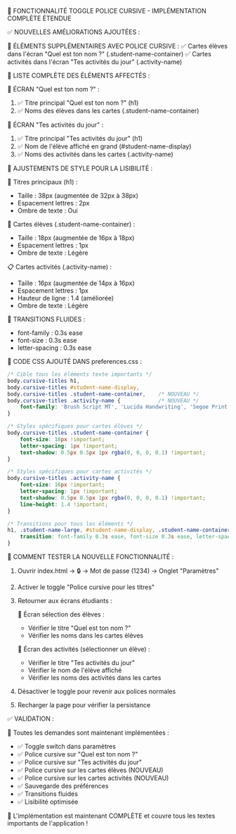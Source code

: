 🎉 FONCTIONNALITÉ TOGGLE POLICE CURSIVE - IMPLÉMENTATION COMPLÈTE ÉTENDUE

✅ NOUVELLES AMÉLIORATIONS AJOUTÉES :

📝 ÉLÉMENTS SUPPLÉMENTAIRES AVEC POLICE CURSIVE :
✅ Cartes élèves dans l'écran "Quel est ton nom ?" (.student-name-container)
✅ Cartes activités dans l'écran "Tes activités du jour" (.activity-name)

🎯 LISTE COMPLÈTE DES ÉLÉMENTS AFFECTÉS :

📍 ÉCRAN "Quel est ton nom ?" :
1. ✅ Titre principal "Quel est ton nom ?" (h1)
2. ✅ Noms des élèves dans les cartes (.student-name-container)

📍 ÉCRAN "Tes activités du jour" :
1. ✅ Titre principal "Tes activités du jour" (h1) 
2. ✅ Nom de l'élève affiché en grand (#student-name-display)
3. ✅ Noms des activités dans les cartes (.activity-name)

🎨 AJUSTEMENTS DE STYLE POUR LA LISIBILITÉ :

📝 Titres principaux (h1) :
- Taille : 38px (augmentée de 32px à 38px)
- Espacement lettres : 2px
- Ombre de texte : Oui

👤 Cartes élèves (.student-name-container) :
- Taille : 18px (augmentée de 16px à 18px)  
- Espacement lettres : 1px
- Ombre de texte : Légère

📋 Cartes activités (.activity-name) :
- Taille : 16px (augmentée de 14px à 16px)
- Espacement lettres : 1px  
- Hauteur de ligne : 1.4 (améliorée)
- Ombre de texte : Légère

🔄 TRANSITIONS FLUIDES :
- font-family : 0.3s ease
- font-size : 0.3s ease  
- letter-spacing : 0.3s ease

🔧 CODE CSS AJOUTÉ DANS preferences.css :

```css
/* Cible tous les éléments texte importants */
body.cursive-titles h1,
body.cursive-titles #student-name-display,
body.cursive-titles .student-name-container,    /* NOUVEAU */
body.cursive-titles .activity-name {            /* NOUVEAU */
    font-family: 'Brush Script MT', 'Lucida Handwriting', 'Segoe Print', cursive !important;
}

/* Styles spécifiques pour cartes élèves */
body.cursive-titles .student-name-container {
    font-size: 18px !important;
    letter-spacing: 1px !important;
    text-shadow: 0.5px 0.5px 1px rgba(0, 0, 0, 0.1) !important;
}

/* Styles spécifiques pour cartes activités */
body.cursive-titles .activity-name {
    font-size: 16px !important;
    letter-spacing: 1px !important;
    text-shadow: 0.5px 0.5px 1px rgba(0, 0, 0, 0.1) !important;
    line-height: 1.4 !important;
}

/* Transitions pour tous les éléments */
h1, .student-name-large, #student-name-display, .student-name-container, .activity-name {
    transition: font-family 0.3s ease, font-size 0.3s ease, letter-spacing 0.3s ease;
}
```

🚀 COMMENT TESTER LA NOUVELLE FONCTIONNALITÉ :

1. Ouvrir index.html → 🔒 → Mot de passe (1234) → Onglet "Paramètres"
2. Activer le toggle "Police cursive pour les titres"
3. Retourner aux écrans étudiants :
   
   📍 Écran sélection des élèves :
   - Vérifier le titre "Quel est ton nom ?"
   - Vérifier les noms dans les cartes élèves
   
   📍 Écran des activités (sélectionner un élève) :
   - Vérifier le titre "Tes activités du jour"
   - Vérifier le nom de l'élève affiché
   - Vérifier les noms des activités dans les cartes

4. Désactiver le toggle pour revenir aux polices normales
5. Recharger la page pour vérifier la persistance

✅ VALIDATION :

🎯 Toutes les demandes sont maintenant implémentées :
- ✅ Toggle switch dans paramètres
- ✅ Police cursive sur "Quel est ton nom ?"
- ✅ Police cursive sur "Tes activités du jour"  
- ✅ Police cursive sur les cartes élèves (NOUVEAU)
- ✅ Police cursive sur les cartes activités (NOUVEAU)
- ✅ Sauvegarde des préférences
- ✅ Transitions fluides
- ✅ Lisibilité optimisée

🎉 L'implémentation est maintenant COMPLÈTE et couvre tous les textes importants de l'application !
